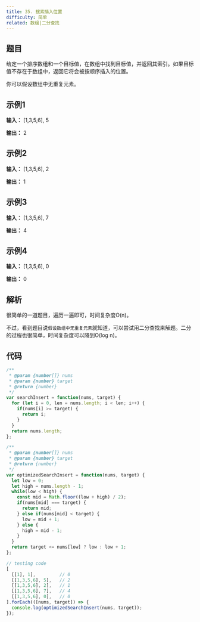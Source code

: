 ```yaml
---
title: 35. 搜索插入位置
difficulty: 简单
related: 数组|二分查找
---
```


## 题目

给定一个排序数组和一个目标值，在数组中找到目标值，并返回其索引。如果目标值不存在于数组中，返回它将会被按顺序插入的位置。

你可以假设数组中无重复元素。

## 示例1

**输入：** [1,3,5,6], 5

**输出：** 2

## 示例2

**输入：** [1,3,5,6], 2

**输出：** 1

## 示例3

**输入：** [1,3,5,6], 7

**输出：** 4

## 示例4

**输入：** [1,3,5,6], 0

**输出：** 0

## 解析

很简单的一道题目，遍历一遍即可，时间复杂度O(n)。

不过，看到题目说`假设数组中无重复元素`就知道，可以尝试用二分查找来解题。二分的过程也很简单，时间复杂度可以降到O(log n)。

## 代码

```javascript
/**
 * @param {number[]} nums
 * @param {number} target
 * @return {number}
 */
var searchInsert = function(nums, target) {
  for (let i = 0, len = nums.length; i < len; i++) {
    if(nums[i] >= target) {
      return i;
    }
  }
  return nums.length;
};

/**
 * @param {number[]} nums
 * @param {number} target
 * @return {number}
 */
var optimizedSearchInsert = function(nums, target) {
  let low = 0;
  let high = nums.length - 1;
  while(low < high) {
    const mid = Math.floor((low + high) / 2);
    if(nums[mid] === target) {
      return mid;
    } else if(nums[mid] < target) {
      low = mid + 1;
    } else {
      high = mid - 1;
    }
  }
  return target <= nums[low] ? low : low + 1;
};

// testing code
[
  [[1], 1],         // 0
  [[1,3,5,6], 5],   // 2
  [[1,3,5,6], 2],   // 1
  [[1,3,5,6], 7],   // 4
  [[1,3,5,6], 0],   // 0
].forEach(([nums, target]) => {
  console.log(optimizedSearchInsert(nums, target));
});
```